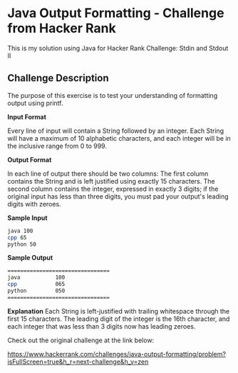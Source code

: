 # Java Output Formatting - Challenge from Hacker Rank

This is my solution using Java for Hacker Rank Challenge: Stdin and Stdout II

## Challenge Description

The purpose of this exercise is to test your understanding of formatting output using printf.

**Input Format**

Every line of input will contain a String followed by an integer.
Each String will have a maximum of 10 alphabetic characters, and each integer will be in the inclusive range from 0 to 999.


**Output Format**

In each line of output there should be two columns:
The first column contains the String and is left justified using exactly 15 characters.
The second column contains the integer, expressed in exactly  3 digits; if the original input has less than three digits, you must pad your output's leading digits with zeroes.


**Sample Input**

```bash
java 100
cpp 65
python 50
```

**Sample Output**

```bash
================================
java           100 
cpp            065 
python         050 
================================
```

**Explanation**
Each String is left-justified with trailing whitespace through the first 15 characters. The leading digit of the integer is the 16th  character, and each integer that was less than 3 digits now has leading zeroes.

Check out the original challenge at the link below:

https://www.hackerrank.com/challenges/java-output-formatting/problem?isFullScreen=true&h_r=next-challenge&h_v=zen
